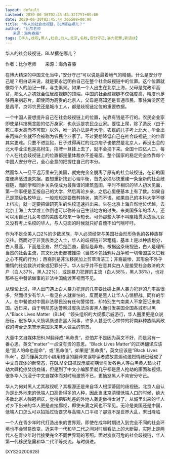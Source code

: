 ```yaml
---
layout: default
Lastmod: 2020-06-30T02:45:46.321751+00:00
date: 2020-06-30T02:45:44.265508+00:00
title: "华人的社会歧视链，BLM撂在哪儿？"
author: "比尔老师
　　来源：海角春藤"
tags: [华人,歧视,黑人,社会,白人,北京,名校,安分守己,暴力犯罪,新语丝]
---
```


华人的社会歧视链，BLM撂在哪儿？

作者：比尔老师　　来源：海角春藤

在博大精深的中国文化当中，”安分守己”可以说是最着地气的精髓。什么是安分守己呢？用白话来说，就是要永远明白自己在整个社会歧视链中的位置。这个位置就像每个人的胎记一样，与生俱来。如果一个人出生在北京上海，父母是党政军高官，那么人之初就会位居歧视链的顶端。中国的社会歧视链不仅强度高，精度也足够用来刻芯片。即使同为高贵的北京人，父母是高知还是普通市民，家住海淀区还是昌平，京郊农民还是城市工人，都是歧视链定位的重要依据。

一个中国人要想提升自己在社会歧视链上的位置，光靠有钱是不行的。农民企业家即使是科技概念股的亿万身家，也永远是农民企业家。要往上爬，除了造反（由于死亡率太高而不可取）以外，唯一的办法是考大学。农民的儿子考上北大，毕业出来再搞企业就不会被称为农民企业家了。不过要想降低自己在社会歧视链上的位置其实更难。只要不进监狱，日子过得再烂的北京痞子也依然是北京人，再没出息的北大毕业生也是高材生，招牌一旦挂上去了，就不会摘下来。全国十四亿人口，每个人在社会歧视链上的位置都是量体裁衣不差毫厘。整个国家的稳定完全依靠每个中国人安分守己，全心全意的把握住自己的本分。

然而华人一旦不远万里来到美国，就完完全全脱离了原有的社会歧视链，在新的国度便痛感进退失据。要想重新找到心理平衡，首先必须尽快重建一条全新的社会歧视链，而同学和同乡关系便成为最靠谱的建筑蓝图。平时不相识的华人初次见面，第一件事便是互报自己的大学，然后再论乡亲，之后心里便基本上有了数。如果自己是顶级名校毕业，一般规矩是要做矜持状，笑而不语。如果自己的本科大学不够上档次，就一定要把做研究生的名校迅速抖出来。生在北京上海自然地位优越，去北京上海上大学或工作倒也可以弥补自己生错地方的过失。来美国多年的华人，还可以用自己儿女考进的美国名校来一争短长。可怜那些大学不叫座籍贯太边远儿女又没有考上名校的华人，与人见面的时候就只好自愧不如气喘吁吁。

作为不足全美人口2%的少数民族，华人必须经常与美国社会形形色色的各种族群交往。然而对于非我族类之人士，华人的歧视链非常粗糙，基本上是以种族划分，白人最高，下面是亚裔，然后是西裔，最低是非裔。根据这条歧视链，白人是理所当然的社会主流，其文化历史都被推崇（当然不包括鸦片战争和一切帝国主义亡我之心不死的行为）；西裔则是非法移民加上剪草清洁工；非裔最惨，其形象不外乎懒惰的社会救济对象或犯罪分子。华人似乎并不在意其实白人是接受社会救济的大户（白人37%，黑人22%），或是暴力犯罪的主流（白人58%，黑人38%），也对那些在中餐馆做事的非法中国偷渡客视而不见。

从理论上说，华人出门遇上白人暴力犯罪的几率要比碰上黑人暴力犯罪的几率高很多，然而很少有华人一看见白人就害怕的，反而是黑人让华人心惊胆战。同样的华人，在中餐馆对中国非法移民没有任何警惕性，却特别生气南美人不拿签证来美国。近日来，由于明尼苏达警察过度执法杀害黑人而引发美国全国各城市以黑人“Black Lives Matter（BLM）“领头组织的大规模示威游行，华人圈里更是众说纷纭，很多华人义愤填膺谴责黑人闹事，许多人甚至忧心忡忡的将南非种族隔离政权的垮台史来警示美国未来黑人做主的前景。

大量中文自媒体把BLM翻译成“黑命贵”，恐怕并不是因为英文不好，而是另有一番心思。英文“matter”一点没有贵的意思。“Black Lives Matter“的正确翻译应该是“黑人的命也是命”，或”黑命值“。如果是”黑命贵“，英文应该是“Black Lives Rule"。然而懂英文的小编用错误的翻译来误导读者或故意煽动激烈情绪已经成了中文自媒体的新常态，在BLM全国抗议示威初期曾引发各色人等白黑黄人趁火打劫大肆抢掠焚烧商铺，但是到了中文小编那里就几乎都是黑人抢劫的画面和视频。很多华人沉浸于中文自媒体而对时局激愤不已，更恼怒黑人不肯安分守己。

华人为何对黑人尤其敌视呢？其根源还是来自华人根深蒂固的歧视链。北京人自认为是比外地来的低端人口高贵得多的人种，因此当北京清理低端人口的时候，绝大多数北京人弹冠相庆，觉得把脏乱差的外地人轰走做得太对了。从城里出来的华人对乡下出来的华人更是直接鄙视，即使夫妻之间也不罕见。无论是美国还是中国，低端人口怎么可以招摇过街要求与高端人口平权？那岂不是世界大乱，末日降临

一个人在青少年时代打造出来的世界观，即使在成年时期进入到完全不同的社会环境也不会轻易改变。近来华一代和华二代之间对时局看法上的大断裂，实际上是两代人在青少年时代接受完全不同世界观的写照。面对岌岌可危的社会歧视链，华人第一代移民急需和华二代平等交流，与时俱进。

(XYS20200628)

